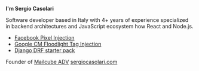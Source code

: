 **I'm Sergio Casolari** 

Software developer based in Italy with 4+ years of experience specialized in backend architectures and JavaScript ecosystem how React and Node.js.

- [Facebook Pixel Injection](https://www.npmjs.com/package/facebook-pixel-event-injection)
- [Google CM Floodlight Tag Injection](https://www.npmjs.com/package/google-fls)
- [Django DRF starter pack](https://github.com/scasolari/Django-DRF-starter-pack)

Founder of [Mailcube ADV](https://mailcube.placedv.com)
[sergiocasolari.com](https://sergiocasolari.com)
